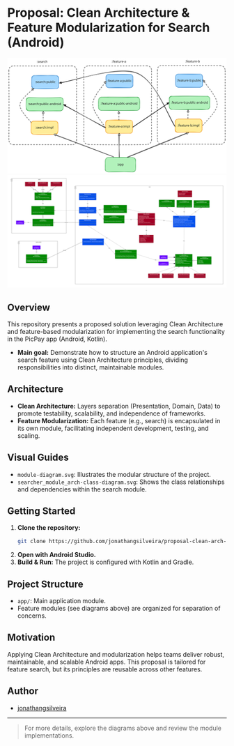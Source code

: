 # Proposal: Clean Architecture & Feature Modularization for Search (Android)

![Module Diagram](module-diagram.svg)
![Class Diagram](searcher_module_arch-class-diagram.svg)

## Overview

This repository presents a proposed solution leveraging Clean Architecture and feature-based modularization for implementing the search functionality in the PicPay app (Android, Kotlin).

- **Main goal:** Demonstrate how to structure an Android application's search feature using Clean Architecture principles, dividing responsibilities into distinct, maintainable modules.

## Architecture

- **Clean Architecture:** Layers separation (Presentation, Domain, Data) to promote testability, scalability, and independence of frameworks.
- **Feature Modularization:** Each feature (e.g., search) is encapsulated in its own module, facilitating independent development, testing, and scaling.

## Visual Guides

- `module-diagram.svg`: Illustrates the modular structure of the project.
- `searcher_module_arch-class-diagram.svg`: Shows the class relationships and dependencies within the search module.

## Getting Started

1. **Clone the repository:**
   ```bash
   git clone https://github.com/jonathangsilveira/proposal-clean-arch-search-feature-modularization-android.git
   ```
2. **Open with Android Studio.**
3. **Build & Run:** The project is configured with Kotlin and Gradle.

## Project Structure

- `app/`: Main application module.
- Feature modules (see diagrams above) are organized for separation of concerns.

## Motivation

Applying Clean Architecture and modularization helps teams deliver robust, maintainable, and scalable Android apps. This proposal is tailored for feature search, but its principles are reusable across other features.

## Author

- [jonathangsilveira](https://github.com/jonathangsilveira)

---

> For more details, explore the diagrams above and review the module implementations.